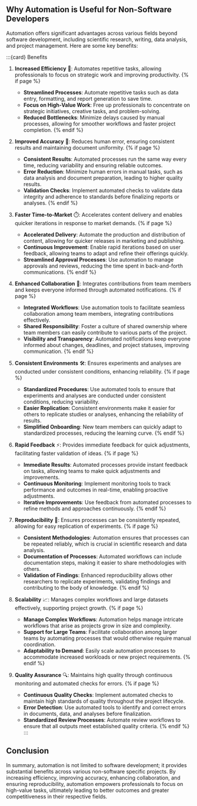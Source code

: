 ## Why Automation is Useful for Non-Software Developers


Automation offers significant advantages across various fields beyond software development, including scientific research, writing, data analysis, and project management. Here are some key benefits:

:::{card} Benefits
1. **Increased Efficiency** 🚀: Automates repetitive tasks, allowing professionals to focus on strategic work and improving productivity.
{% if page %}
   - **Streamlined Processes**: Automate repetitive tasks such as data entry, formatting, and report generation to save time.
   - **Focus on High-Value Work**: Free up professionals to concentrate on strategic initiatives, creative tasks, and problem-solving.
   - **Reduced Bottlenecks**: Minimize delays caused by manual processes, allowing for smoother workflows and faster project completion.
{% endif %}

2. **Improved Accuracy** 🎯: Reduces human error, ensuring consistent results and maintaining document uniformity.
{% if page %}
   - **Consistent Results**: Automated processes run the same way every time, reducing variability and ensuring reliable outcomes.
   - **Error Reduction**: Minimize human errors in manual tasks, such as data analysis and document preparation, leading to higher quality results.
   - **Validation Checks**: Implement automated checks to validate data integrity and adherence to standards before finalizing reports or analyses.
{% endif %}

3. **Faster Time-to-Market** ⏱️: Accelerates content delivery and enables quicker iterations in response to market demands.
{% if page %}
   - **Accelerated Delivery**: Automate the production and distribution of content, allowing for quicker releases in marketing and publishing.
   - **Continuous Improvement**: Enable rapid iterations based on user feedback, allowing teams to adapt and refine their offerings quickly.
   - **Streamlined Approval Processes**: Use automation to manage approvals and reviews, reducing the time spent in back-and-forth communications.
{% endif %}

4. **Enhanced Collaboration** 🤝: Integrates contributions from team members and keeps everyone informed through automated notifications.
{% if page %}
   - **Integrated Workflows**: Use automation tools to facilitate seamless collaboration among team members, integrating contributions effectively.
   - **Shared Responsibility**: Foster a culture of shared ownership where team members can easily contribute to various parts of the project.
   - **Visibility and Transparency**: Automated notifications keep everyone informed about changes, deadlines, and project statuses, improving communication.
{% endif %}

5. **Consistent Environments** 🛠️: Ensures experiments and analyses are conducted under consistent conditions, enhancing reliability.
{% if page %}
   - **Standardized Procedures**: Use automated tools to ensure that experiments and analyses are conducted under consistent conditions, reducing variability.
   - **Easier Replication**: Consistent environments make it easier for others to replicate studies or analyses, enhancing the reliability of results.
   - **Simplified Onboarding**: New team members can quickly adapt to standardized processes, reducing the learning curve.
{% endif %}

6. **Rapid Feedback** ⚡: Provides immediate feedback for quick adjustments, facilitating faster validation of ideas.
{% if page %}
   - **Immediate Results**: Automated processes provide instant feedback on tasks, allowing teams to make quick adjustments and improvements.
   - **Continuous Monitoring**: Implement monitoring tools to track performance and outcomes in real-time, enabling proactive adjustments.
   - **Iterative Improvements**: Use feedback from automated processes to refine methods and approaches continuously.
{% endif %}

7. **Reproducibility** 🔄: Ensures processes can be consistently repeated, allowing for easy replication of experiments.
{% if page %}
   - **Consistent Methodologies**: Automation ensures that processes can be repeated reliably, which is crucial in scientific research and data analysis.
   - **Documentation of Processes**: Automated workflows can include documentation steps, making it easier to share methodologies with others.
   - **Validation of Findings**: Enhanced reproducibility allows other researchers to replicate experiments, validating findings and contributing to the body of knowledge.
{% endif %}

8. **Scalability** 📈: Manages complex workflows and large datasets effectively, supporting project growth.
{% if page %}
   - **Manage Complex Workflows**: Automation helps manage intricate workflows that arise as projects grow in size and complexity.
   - **Support for Large Teams**: Facilitate collaboration among larger teams by automating processes that would otherwise require manual coordination.
   - **Adaptability to Demand**: Easily scale automation processes to accommodate increased workloads or new project requirements.
{% endif %}

9. **Quality Assurance** 🔍: Maintains high quality through continuous monitoring and automated checks for errors.
{% if page %}
   - **Continuous Quality Checks**: Implement automated checks to maintain high standards of quality throughout the project lifecycle.
   - **Error Detection**: Use automated tools to identify and correct errors in documents, data, and analyses before finalization.
   - **Standardized Review Processes**: Automate review workflows to ensure that all outputs meet established quality criteria.
{% endif %}
:::

## Conclusion
In summary, automation is not limited to software development; it provides substantial benefits across various non-software specific projects. By increasing efficiency, improving accuracy, enhancing collaboration, and ensuring reproducibility, automation empowers professionals to focus on high-value tasks, ultimately leading to better outcomes and greater competitiveness in their respective fields.
